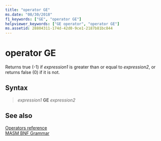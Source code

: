 ```yaml
---
title: "operator GE"
ms.date: "08/30/2018"
f1_keywords: ["GE", "operator GE"]
helpviewer_keywords: ["GE operator", "operator GE"]
ms.assetid: 28804311-174d-42d0-9ce1-2187b81bc844
---
```

# operator GE

Returns true (-1) if *expression1* is greater than or equal to *expression2*, or returns false (0) if it is not.

## Syntax

> *expression1* **GE** *expression2*

## See also

[Operators reference](operators-reference.md)<br/>
[MASM BNF Grammar](masm-bnf-grammar.md)
